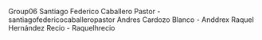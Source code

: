 Group06
Santiago Federico Caballero Pastor - santiagofedericocaballeropastor
Andres Cardozo Blanco - Anddrex
Raquel Hernández Recio - Raquelhrecio

